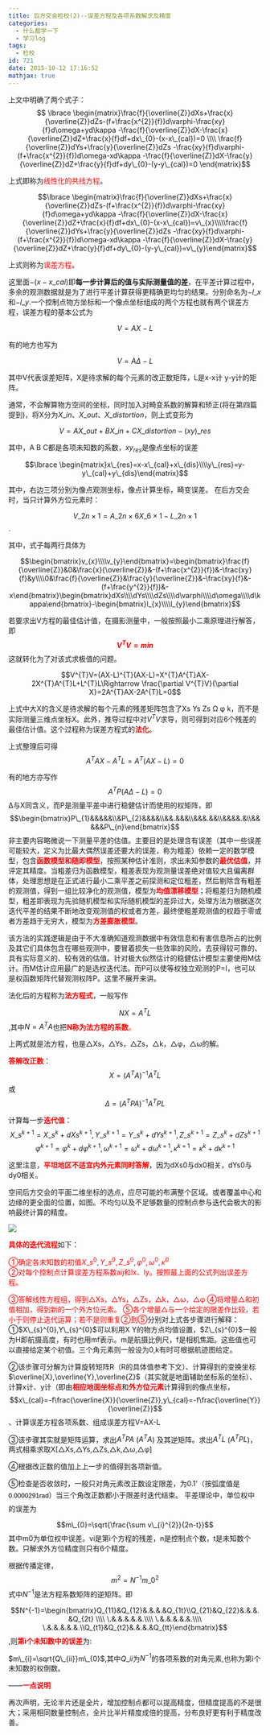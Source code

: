 ```yaml
---
title: 后方交会检校(2)--误差方程及各项系数解求及精度
categories:
  - 什么都学一下
  - 学习log
tags:
  - 检校
id: 721
date: 2015-10-12 17:16:52
mathjax: true
---
```

上文中明确了两个式子：
$$ 
\lbrace 
\begin{matrix}\frac{f}{\overline{Z}}dXs+\frac{x}{\overline{Z}}dZs-(f+\frac{x^{2}}{f})d\varphi-\frac{xy}{f}d\omega+yd\kappa -\frac{f}{\overline{Z}}dX-\frac{x}{\overline{Z}}dZ+\frac{x}{f}df+dx\_{0}-(x-x\_{cal})=0 \\\\ \frac{f}{\overline{Z}}dYs+\frac{y}{\overline{Z}}dZs -\frac{xy}{f}d\varphi-(f+\frac{x^{2}}{f})d\omega-xd\kappa -\frac{f}{\overline{Z}}dX-\frac{y}{\overline{Z}}dZ+\frac{y}{f}df+dy\_{0}-(y-y\_{cal})=0
\end{matrix}$$

 上式即称为<font color="#FF0000">线性化的共线方程</font>。

$$\lbrace \begin{matrix}\frac{f}{\overline{Z}}dXs+\frac{x}{\overline{Z}}dZs-(f+\frac{x^{2}}{f})d\varphi-\frac{xy}{f}d\omega+yd\kappa -\frac{f}{\overline{Z}}dX-\frac{x}{\overline{Z}}dZ+\frac{x}{f}df+dx\_{0}-(x-x\_{cal})=v\_{x}\\\\\frac{f}{\overline{Z}}dYs+\frac{y}{\overline{Z}}dZs -\frac{xy}{f}d\varphi-(f+\frac{x^{2}}{f})d\omega-xd\kappa -\frac{f}{\overline{Z}}dX-\frac{y}{\overline{Z}}dZ+\frac{y}{f}df+dy\_{0}-(y-y\_{cal})=v\_{y}\end{matrix}$$

上式则称为<font color="#FF0000">误差方程</font>。

这里面$-(x-x\_{cal})$即**每一步计算后的值与实际测量值的差**，在平差计算过程中，多余的观测数据就是为了进行平差计算获得更精确更均匀的结果。分别命名为$-l\_{x}$和$-l\_{y}$.一个控制点物方坐标和一个像点坐标组成的两个方程也就有两个误差方程，误差方程的基本公式为

$$V=AX-L$$

有的地方也写为

$$V=A\Delta -L$$

 其中V代表误差矩阵，X是待求解的每个元素的改正数矩阵，L是x-x计 y-y计的矩阵。

通常，不会解算物方空间的坐标，同时加入对畸变系数的解算和矫正(将在第四篇提到)，将X分为$X\_{in}$、$X\_{out}$、$X\_{distortion}$，则上式变形为

$$V=AX\_{out}+BX\_{in}+CX\_{distortion}-(xy)\_{res}$$

其中，A B C都是各项未知数的系数，$xy_{res}$是像点坐标的误差

$$\lbrace 
\begin{matrix}x\_{res}=x-x\_{cal}+x\_{dis}\\\\y\_{res}=y-y\_{cal}+y\_{dis}\end{matrix}$$

其中，右边三项分别为像点观测坐标，像点计算坐标，畸变误差。
 在后方交会时，当只计算外方位元素时：

 $$V\_{2n\times 1}=A\_{2n\times6}X\_{6\times1}-L\_{2n\times1}$$.

 其中，式子每两行具体为

$$\begin{bmatrix}v_{x}\\\\v_{y}\end{bmatrix}=\begin{bmatrix}\frac{f}{\overline{Z}}&0&\frac{x}{\overline{Z}}&-(f+\frac{x^{2}}{f})&-\frac{xy}{f}&y\\\\0&\frac{f}{\overline{Z}}&\frac{y}{\overline{Z}}&-\frac{xy}{f}&-(f+\frac{y^{2}}{f})&-x\end{bmatrix}\begin{bmatrix}dXs\\\\dYs\\\\dZs\\\\d\varphi\\\\d\omega\\\\d\kappa\end{bmatrix}-\begin{bmatrix}l_{x}\\\\l_{y}\end{bmatrix}$$

若要求出V方程的最佳估计值，在摄影测量中，一般按照最小二乘原理进行解答，即<font color="#FF0000">**$$V^{T}V=min$$**</font>这就转化为了对该式求极值的问题。

$$V^{T}V=(AX-L)^{T}(AX-L)=X^{T}A^{T}AX-2X^{T}A^{T}L+L^{T}L\Rightarrow \frac{\partial V^{T}V}{\partial X}=2A^{T}AX-2A^{T}L=0$$

上式中大X的含义是待求解的每个元素的残差矩阵包含了Xs Ys Zs Ω φ k，而不是实际测量三维点坐标X。此外，推导过程中对$V^{T}V$求导，则可得到对应6个残差的最佳估计值。这个过程称为误差方程式的<font color="#FF0000">**法化**</font>。

上式整理后可得$$A^{T}AX-A^{T}L=A^{T}(AX-L)=0$$

有的地方亦写作$$A^{T}P(A\Delta -L)=0$$Δ与X同含义，而P是测量平差中进行稳健估计而使用的权矩阵，即
$$\begin{bmatrix}P\_{1}&&&&&\\&P\_{2}&&&&\\&&.&&&\\&&&.&&\\&&&&.&\\&&&&&P\_{n}\end{bmatrix}$$
非主要内容略微说一下测量平差的估值。主要目的是处理含有误差（其中一些误差可能较大，定义为比最大偶然误差还要大的误差，称为粗差）依赖一定的数学模型，包含<font color="#FF0000">**函数模型和随即模型**</font>，按照某种估计准则，求出未知参数的<font color="#FF0000">**最优估值**</font>，并评定其精度。当粗差归为函数模型，粗差表现为观测量误差绝对值较大且偏离群体，处理思想是在正式进行最小二乘平差之前探测和定位粗差，然后剔除含有粗差的观测值，得到一组比较净化的观测值，模型为<font color="#FF0000">**均值漂移模型**</font>；将粗差归为随机模型，粗差即表现为先验随机模型和实际随机模型的差异过大，处理方法为根据逐次迭代平差的结果不断地改变观测值的权或者方差，最终使粗差观测值的权趋于零或者方差趋于无穷大，模型为<font color="#FF0000">**方差膨胀模型**</font>。

该方法的实践逻辑是由于不大准确知道观测数据中有效信息和有害信息所占的比例及其它们具体包含在哪些观测中，要冒着损失一些效率的风险，去获得较可靠的、具有实际意义的、较有效的估值。针对极大似然估计的稳健估计模型主要使用M估计。而M估计应用最广的是选权迭代法。而P可以使等权独立观测的P=I，也可以是权函数矩阵代替观测权阵P。这里不展开来讲。

法化后的方程称为<font color="#FF0000">**法方程式**</font>，一般写作

$$NX=A^{T}L$$,其中$N=A^{T}A$也把<font color="#FF0000">**N称为法方程的系数**。</font>

上两式就是法方程，也是△Xs，△Ys，△Zs，△k，△φ，△ω的解。

<font color="#FF0000">**答解改正数**</font>：$$X=(A^{T}A)^{-1}A^{T}L$$或$$\Delta =(A^{T}PA)^{-1}A^{T}PL$$

计算每一步<font color="#FF0000">**迭代值**</font>：$$X\_{s}^{k+1}=X\_{s}^{k}+dXs^{k+1},Y\_{s}^{k+1}=Y\_{s}^{k}+dYs^{k+1},Z\_{s}^{k+1}=Z\_{s}^{k}+dZs^{k+1}$$
$$\varphi ^{k+1}=\varphi ^{k}+d\varphi ^{k+1},\omega ^{k+1}=\omega ^{k}+d\omega ^{k+1},\kappa ^{k+1}=\kappa ^{k}+d\kappa ^{k+1}$$

这里注意，<font color="#FF0000">**平坦地区不适宜内外元素同时答解**</font>，因为dXs0与dx0相关，dYs0与dy0相关。

空间后方交会的平面二维坐标的选点，应尽可能的布满整个区域。或者覆盖中心和边缘的更全面的位置，如图。不均匀以及不足够数量的控制点参与迭代会极大的影响最终计算的精度。

![](http://ww4.sinaimg.cn/large/68eb7c93gw1exesrtmyzlj20rr0iiq5q.jpg)

<font color="#FF0000">**具体的迭代流程**</font>如下：

<font color="#FF0000">①确定各未知数的初值$X\_{s}^{0},Y\_{s}^{0},Z\_{s}^{0},\varphi ^{0},\omega ^{0},\kappa ^{0}$</font>      
<font color="#FF0000">      ②对每个控制点计算误差方程系数aij和lx、ly。按照最上面的公式列出误差方程。</font>

<font color="#FF0000">      
③答解线性方程组，得到△Xs，△Ys，△Zs，△k，△ω，△φ</font>

<font color="#FF0000">      
④将增量△和初值相加，得到新的一个外方位元素。</font>
<font color="#FF0000">      ⑤各个增量△与一个给定的限差作比较，若小于则停止迭代运算；若不是则重复②到⑤</font>      
​            
分别对上式各步骤进行解释：
①$X\_{s}^{0},Y\_{s}^{0}$可以利用X Y的物方点均值设置，$Z\_{s}^{0}$一般为H即航摄高度，有时也用mf表示。m是航摄比例尺，f是相机焦距。这些值也可以直接给定某个初值。三个角元素则一般设为0,k有时可根据航迹图给定。

②该步骤可分解为计算旋转矩阵R（R的具体值参考下文）、计算得到的变换坐标$\overline{X},\overline{Y},\overline{Z}$（其实就是地面辅助坐标系的坐标）、计算x计、y计（即由<font color="#FF0000">**相应地面坐标点**</font>和<font color="#FF0000">**外方位元素**</font>计算得到的像点坐标，$$x\_{cal}=-f\frac{\overline{X}}{\overline{Z}},y\_{cal}=-f\frac{\overline{Y}}{\overline{Z}}$$、计算误差方程各项系数、组成误差方程V=AX-L

③该步骤其实就是矩阵运算，求出$A^{T}PA$   ($A^{T}A$) 及其逆矩阵。求出$A^{T}L$ ($A^{T}PL$)，两式相乘求取X[△Xs,△Ys,△Zs,△k,△ω,△φ]

④根据改正数的值加上上一步的值得到各项新值。

⑤检查是否收敛时，一般只对角元素改正数设定限差，为0.1'（按弧度值是<span style="WHITE-SPACE: normal; WORD-SPACING: 0px; TEXT-TRANSFORM: none; FLOAT: none; COLOR: rgb(0,0,0); TEXT-ALIGN: left; FONT: 13px/30px arial; WIDOWS: 1; DISPLAY: inline !important; LETTER-SPACING: normal; BACKGROUND-COLOR: rgb(255,255,255); TEXT-INDENT: 0px; -webkit-text-stroke-width: 0px">0.0000291rad</span>）当三个角改正数都小于限差时迭代结束。
平差理论中，单位权中的误差为

$$m\_{0}=\sqrt{\frac{\sum v\_{i}^{2}}{2n-t}}​$$其中m0为单位权中误差。vi是第i个方程的残差，n是控制点个数，t是未知数个数。只解求外方位精度则只有6个精度。

根据传播定律，$$m^{2}=N^{-1}m\_{0}^{2}$$式中$N^{-1}$是法方程系数矩阵的逆矩阵。即

$$N^{-1}=\begin{bmatrix}Q_{11}&Q_{12}&.&.&.&Q_{1t}\\Q_{21}&Q_{22}&.&.&.&Q_{2t} \\\\ \.&.&.&.&.&.\\\\ \.&.&.&.&.&.\\\\ \.&.&.&.&.&.\\Q_{t1}&Q_{t2}&.&.&.&Q_{tt}\end{bmatrix}$$,则<font color="#FF0000">**第i个未知数中的误差**</font>为:

$m\_{i}=\sqrt{Q\_{ii}}m\_{0}$,其中$Q\_{ii}$为$N^{-1}$的各项系数的对角元素,也称为第i个未知数的权倒数。


——**<font color="#FF0000">一点说明</font>**

再次声明，无论半片还是全片，增加控制点都可以提高精度，但精度提高的不是很大；采用相同数量控制点，全片比半片精度成倍的提高，分布良好更有利于精度改善。
